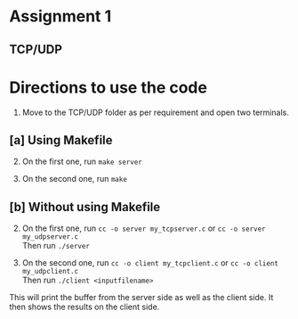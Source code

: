 # Assignment 1
## TCP/UDP

# Directions to use the code  
1. Move to the TCP/UDP folder as per requirement and open two terminals.

## [a] Using Makefile
2. On the first one, run
 `make server`

3. On the second one, run
 `make`

## [b] Without using Makefile
2. On the first one, run
 `cc -o server my_tcpserver.c` or `cc -o server my_udpserver.c` <br/>
 Then run ``./server``

3. On the second one, run
 `cc -o client my_tcpclient.c` or `cc -o client my_udpclient.c` <br/>
 Then run ``./client <inputfilename>``

This will print the buffer from the server side as well as the client side. It then shows the results on the client side.
